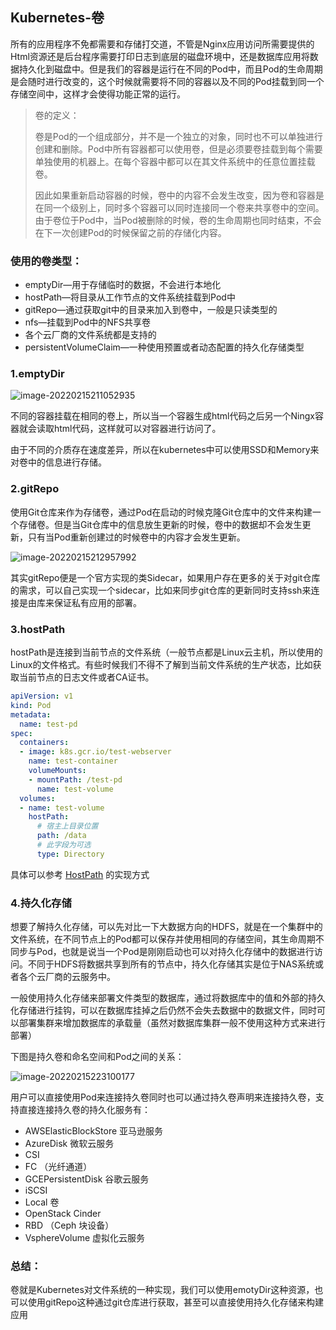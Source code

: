 ## Kubernetes-卷

所有的应用程序不免都需要和存储打交道，不管是Nginx应用访问所需要提供的Html资源还是后台程序需要打印日志到底层的磁盘环境中，还是数据库应用将数据持久化到磁盘中。但是我们的容器是运行在不同的Pod中，而且Pod的生命周期是会随时进行改变的，这个时候就需要将不同的容器以及不同的Pod挂载到同一个存储空间中，这样才会使得功能正常的运行。

>   卷的定义：
>
>   卷是Pod的一个组成部分，并不是一个独立的对象，同时也不可以单独进行创建和删除。Pod中所有容器都可以使用卷，但是必须要卷挂载到每个需要单独使用的机器上。在每个容器中都可以在其文件系统中的任意位置挂载卷。
>
>   因此如果重新启动容器的时候，卷中的内容不会发生改变，因为卷和容器是在同一个级别上，同时多个容器可以同时连接同一个卷来共享卷中的空间。由于卷位于Pod中，当Pod被删除的时候，卷的生命周期也同时结束，不会在下一次创建Pod的时候保留之前的存储化内容。

### 使用的卷类型：

-   emptyDir—用于存储临时的数据，不会进行本地化
-   hostPath—将目录从工作节点的文件系统挂载到Pod中
-   gitRepo—通过获取git中的目录来加入到卷中，一般是只读类型的
-   nfs—挂载到Pod中的NFS共享卷
-   各个云厂商的文件系统都是支持的
-   persistentVolumeClaim—一种使用预置或者动态配置的持久化存储类型

### 1.emptyDir

![image-20220215211052935](https://yili979.oss-cn-beijing.aliyuncs.com/img/image-20220215211052935.png)

不同的容器挂载在相同的卷上，所以当一个容器生成html代码之后另一个Ningx容器就会读取html代码，这样就可以对容器进行访问了。

由于不同的介质存在速度差异，所以在kubernetes中可以使用SSD和Memory来对卷中的信息进行存储。

### 2.gitRepo

使用Git仓库来作为存储卷，通过Pod在启动的时候克隆Git仓库中的文件来构建一个存储卷。但是当Git仓库中的信息放生更新的时候，卷中的数据却不会发生更新，只有当Pod重新创建过的时候卷中的内容才会发生更新。

![image-20220215212957992](https://yili979.oss-cn-beijing.aliyuncs.com/img/image-20220215212957992.png)

其实gitRepo便是一个官方实现的类Sidecar，如果用户存在更多的关于对git仓库的需求，可以自己实现一个sidecar，比如来同步git仓库的更新同时支持ssh来连接是由库来保证私有应用的部署。

### 3.hostPath

hostPath是连接到当前节点的文件系统（一般节点都是Linux云主机，所以使用的Linux的文件格式。有些时候我们不得不了解到当前文件系统的生产状态，比如获取当前节点的日志文件或者CA证书。

```yaml
apiVersion: v1
kind: Pod
metadata:
  name: test-pd
spec:
  containers:
  - image: k8s.gcr.io/test-webserver
    name: test-container
    volumeMounts:
    - mountPath: /test-pd
      name: test-volume
  volumes:
  - name: test-volume
    hostPath:
      # 宿主上目录位置
      path: /data
      # 此字段为可选
      type: Directory
```

具体可以参考 [HostPath](https://kubernetes.io/zh/docs/concepts/storage/volumes/#hostpath) 的实现方式

### 4.持久化存储

想要了解持久化存储，可以先对比一下大数据方向的HDFS，就是在一个集群中的文件系统，在不同节点上的Pod都可以保存并使用相同的存储空间，其生命周期不同步与Pod，也就是说当一个Pod是刚刚启动也可以对持久化存储中的数据进行访问。不同于HDFS将数据共享到所有的节点中，持久化存储其实是位于NAS系统或者各个云厂商的云服务中。

一般使用持久化存储来部署文件类型的数据库，通过将数据库中的值和外部的持久化存储进行挂钩，可以在数据库挂掉之后仍然不会失去数据中的数据文件，同时可以部署集群来增加数据库的承载量（虽然对数据库集群一般不使用这种方式来进行部署）

下图是持久卷和命名空间和Pod之间的关系：

![image-20220215223100177](https://yili979.oss-cn-beijing.aliyuncs.com/img/image-20220215223100177.png)

用户可以直接使用Pod来连接持久卷同时也可以通过持久卷声明来连接持久卷，支持直接连接持久卷的持久化服务有：

-   AWSElasticBlockStore 亚马逊服务
-   AzureDisk 微软云服务
-   CSI
-   FC （光纤通道）
-   GCEPersistentDisk 谷歌云服务
-   iSCSI 
-   Local 卷
-   OpenStack Cinder
-   RBD （Ceph 块设备）
-   VsphereVolume 虚拟化云服务

### 总结：

卷就是Kubernetes对文件系统的一种实现，我们可以使用emotyDir这种资源，也可以使用gitRepo这种通过git仓库进行获取，甚至可以直接使用持久化存储来构建应用

